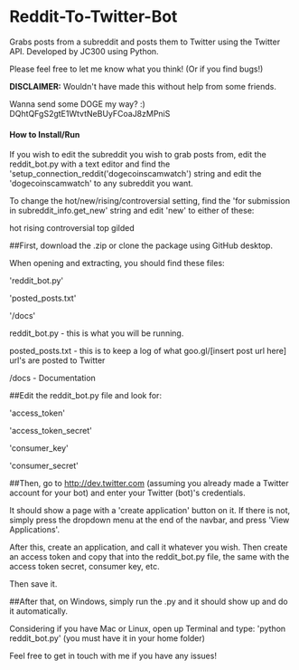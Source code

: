 Reddit-To-Twitter-Bot
=====================

Grabs posts from a subreddit and posts them to Twitter using the Twitter API.
Developed by JC300 using Python.


Please feel free to let me know what you think!  (Or if you find
bugs!)

**DISCLAIMER:** Wouldn't have made this without help from some friends.

Wanna send some DOGE my way? :)  DQhtQFgS2gtE1WtvtNeBUyFCoaJ8zMPniS

#### How to Install/Run

If you wish to edit the subreddit you wish to grab posts from, edit the reddit_bot.py with a text editor and find the 'setup_connection_reddit('dogecoinscamwatch') string and edit the 'dogecoinscamwatch' to any subreddit you want.

To change the hot/new/rising/controversial setting, find the 'for submission in subreddit_info.get_new' string and edit 'new' to either of these:

hot
rising
controversial
top
gilded

##First, download the .zip or clone the package using GitHub desktop.

When opening and extracting, you should find these files:

'reddit_bot.py'

'posted_posts.txt'

'/docs'



reddit_bot.py - this is what you will be running.

posted_posts.txt - this is to keep a log of what goo.gl/[insert post url here] url's are posted to Twitter

/docs - Documentation


##Edit the reddit_bot.py file and look for:

'access_token'

'access_token_secret'

'consumer_key'

'consumer_secret'


##Then, go to http://dev.twitter.com (assuming you already made a Twitter account for your bot) and enter your Twitter (bot)'s credentials. 

It should show a page with a 'create application' button on it. If there is not, simply press the dropdown menu at the end of the navbar, and press 'View Applications'.

After this, create an application, and call it whatever you wish. Then create an access token and copy that into the reddit_bot.py file, the same with the access token secret, consumer key, etc.

Then save it.


##After that, on Windows, simply run the .py and it should show up and do it automatically.

Considering if you have Mac or Linux, open up Terminal and type:
'python reddit_bot.py' (you must have it in your home folder)

Feel free to get in touch with me if you have any issues!

